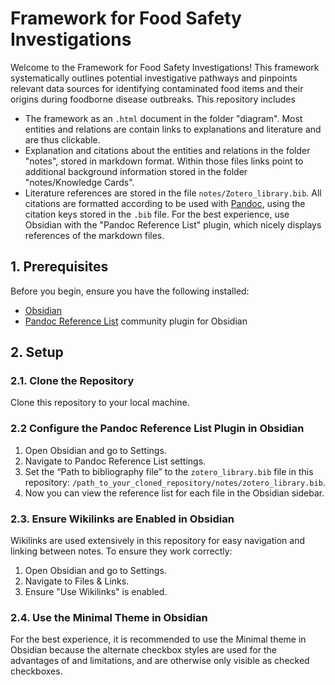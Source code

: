 # Framework for Food Safety Investigations

Welcome to the Framework for Food Safety Investigations! This framework systematically outlines potential investigative pathways and pinpoints relevant data sources for identifying contaminated food items and their origins during foodborne disease outbreaks. This repository includes

- The framework as an `.html` document in the folder "diagram". Most entities and relations are contain links to explanations and literature and are thus clickable.
- Explanation and citations about the entities and relations in the folder "notes", stored in markdown format. Within those files links point to additional background information stored in the folder "notes/Knowledge Cards".
- Literature references are stored in the file `notes/Zotero_library.bib`. All citations are formatted according to be used with [Pandoc](https://pandoc.org/), using the citation keys stored in the `.bib` file. For the best experience, use Obsidian with the "Pandoc Reference List" plugin, which nicely displays references of the markdown files.

## 1. Prerequisites

Before you begin, ensure you have the following installed:

- [Obsidian](https://obsidian.md/)
- [Pandoc Reference List](https://github.com/mgmeyers/obsidian-pandoc-reference-list) community plugin for Obsidian

## 2. Setup

### 2.1. Clone the Repository

Clone this repository to your local machine.

### 2.2 Configure the Pandoc Reference List Plugin in Obsidian

1. Open Obsidian and go to Settings.
2. Navigate to Pandoc Reference List settings.
3. Set the “Path to bibliography file” to the `zotero_library.bib` file in this repository: `/path_to_your_cloned_repository/notes/zotero_library.bib`.
4. Now you can view the reference list for each file in the Obsidian sidebar.

### 2.3. Ensure Wikilinks are Enabled in Obsidian

Wikilinks are used extensively in this repository for easy navigation and linking between notes. To ensure they work correctly:

1. Open Obsidian and go to Settings.
2. Navigate to Files & Links.
3. Ensure "Use Wikilinks" is enabled.

### 2.4. Use the Minimal Theme in Obsidian

For the best experience, it is recommended to use the Minimal theme in Obsidian because the alternate checkbox styles are used for the advantages of and limitations, and are otherwise only visible as checked checkboxes.
